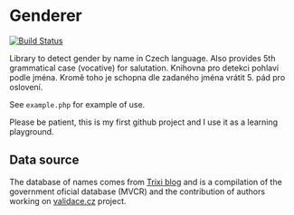 Genderer
========

[![Build Status](https://travis-ci.org/haltuf/genderer.svg?branch=master)](https://travis-ci.org/haltuf/genderer)

Library to detect gender by name in Czech language. Also provides 5th grammatical case (vocative) for salutation.
Knihovna pro detekci pohlaví podle jména. Kromě toho je schopna dle zadaného jména vrátit 5. pád pro oslovení.

See `example.php` for example of use.

Please be patient, this is my first github project and I use it as a learning playground.

Data source
-----------
The database of names comes from [Trixi blog](http://blog.trixi.cz/2012/08/5-pady-vsech-jmen-osob-v-cr-volne-ke-stazeni/) and is a compilation of the government oficial database (MVCR) and the contribution of authors working on [validace.cz](http://www.validace.cz) project.